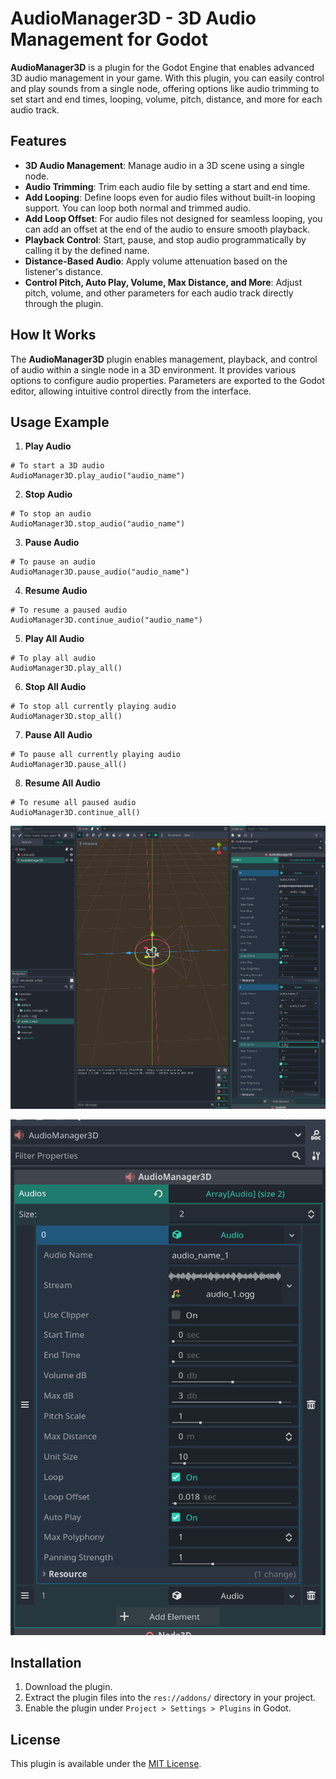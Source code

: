 
# AudioManager3D - 3D Audio Management for Godot

**AudioManager3D** is a plugin for the Godot Engine that enables advanced 3D audio management in your game. With this plugin, you can easily control and play sounds from a single node, offering options like audio trimming to set start and end times, looping, volume, pitch, distance, and more for each audio track.

## Features

- **3D Audio Management**: Manage audio in a 3D scene using a single node.
- **Audio Trimming**: Trim each audio file by setting a start and end time.
- **Add Looping**: Define loops even for audio files without built-in looping support. You can loop both normal and trimmed audio.
- **Add Loop Offset**: For audio files not designed for seamless looping, you can add an offset at the end of the audio to ensure smooth playback.
- **Playback Control**: Start, pause, and stop audio programmatically by calling it by the defined name.
- **Distance-Based Audio**: Apply volume attenuation based on the listener's distance.
- **Control Pitch, Auto Play, Volume, Max Distance, and More**: Adjust pitch, volume, and other parameters for each audio track directly through the plugin.

## How It Works

The **AudioManager3D** plugin enables management, playback, and control of audio within a single node in a 3D environment. It provides various options to configure audio properties. Parameters are exported to the Godot editor, allowing intuitive control directly from the interface.

## Usage Example

1. **Play Audio**

```gdscript
# To start a 3D audio
AudioManager3D.play_audio("audio_name")
```

2. **Stop Audio**

```gdscript
# To stop an audio
AudioManager3D.stop_audio("audio_name")
```

3. **Pause Audio**

```gdscript
# To pause an audio
AudioManager3D.pause_audio("audio_name")
```

4. **Resume Audio**

```gdscript
# To resume a paused audio
AudioManager3D.continue_audio("audio_name")
```

5. **Play All Audio**

```gdscript
# To play all audio
AudioManager3D.play_all()
```

6. **Stop All Audio**

```gdscript
# To stop all currently playing audio
AudioManager3D.stop_all()
```

7. **Pause All Audio**

```gdscript
# To pause all currently playing audio
AudioManager3D.pause_all()
```

8. **Resume All Audio**

```gdscript
# To resume all paused audio
AudioManager3D.continue_all()
```

![Screenshot 1](./addons/audio_manager_3d/images/screenshots/screenshot_1.png)

![Screenshot 2](./addons/audio_manager_3d/images/screenshots/screenshot_2.png)

## Installation

1. Download the plugin.
2. Extract the plugin files into the `res://addons/` directory in your project.
3. Enable the plugin under `Project > Settings > Plugins` in Godot.

## License

This plugin is available under the [MIT License](LICENSE.md).
